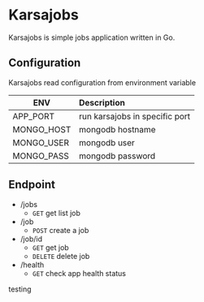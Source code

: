 Karsajobs
=============================
Karsajobs is simple jobs application written in Go.

## Configuration
Karsajobs read configuration from environment variable

| ENV        |      Description                 |
|------------|:---------------------------------|
| APP_PORT   | run karsajobs in specific port   |
| MONGO_HOST | mongodb hostname                 |
| MONGO_USER | mongodb user                     |
| MONGO_PASS | mongodb password                 |


  
## Endpoint
- /jobs
  - `GET` get list job
- /job
  - `POST` create a job  
- /job/id
  - `GET` get job
  - `DELETE` delete job
- /health
  - `GET` check app health status

testing 
